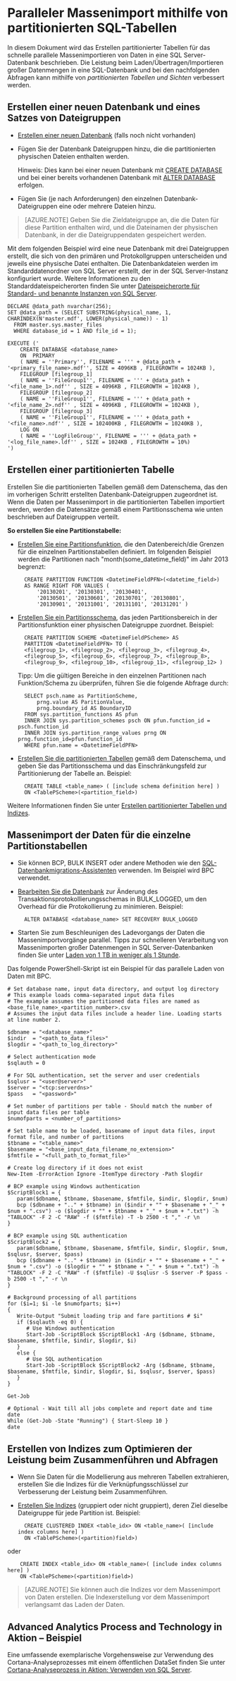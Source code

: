 <properties 
	pageTitle="Paralleler Massenimport mithilfe von partitionierten SQL-Tabellen | Microsoft Azure" 
	description="Paralleler Massenimport mithilfe von partitionierten SQL-Tabellen" 
	services="machine-learning" 
	documentationCenter="" 
	authors="bradsev"
	manager="jhubbard" 
	editor="cgronlun" />

<tags 
	ms.service="machine-learning" 
	ms.workload="data-services" 
	ms.tgt_pltfrm="na" 
	ms.devlang="na" 
	ms.topic="article" 
	ms.date="09/19/2016" 
	ms.author="bradsev" />

# Paralleler Massenimport mithilfe von partitionierten SQL-Tabellen

In diesem Dokument wird das Erstellen partitionierter Tabellen für das schnelle parallele Massenimportieren von Daten in eine SQL Server-Datenbank beschrieben. Die Leistung beim Laden/Übertragen/Importieren großer Datenmengen in eine SQL-Datenbank und bei den nachfolgenden Abfragen kann mithilfe von _partitionierten Tabellen und Sichten_ verbessert werden.


## Erstellen einer neuen Datenbank und eines Satzes von Dateigruppen

- [Erstellen einer neuen Datenbank](https://technet.microsoft.com/library/ms176061.aspx) (falls noch nicht vorhanden)
- Fügen Sie der Datenbank Dateigruppen hinzu, die die partitionierten physischen Dateien enthalten werden.

  Hinweis: Dies kann bei einer neuen Datenbank mit [CREATE DATABASE](https://technet.microsoft.com/library/ms176061.aspx) und bei einer bereits vorhandenen Datenbank mit [ALTER DATABASE](https://msdn.microsoft.com/library/bb522682.aspx) erfolgen.

- Fügen Sie (je nach Anforderungen) den einzelnen Datenbank-Dateigruppen eine oder mehrere Dateien hinzu.

 > [AZURE.NOTE] Geben Sie die Zieldateigruppe an, die die Daten für diese Partition enthalten wird, und die Dateinamen der physischen Datenbank, in der die Dateigruppendaten gespeichert werden.
 
Mit dem folgenden Beispiel wird eine neue Datenbank mit drei Dateigruppen erstellt, die sich von den primären und Protokollgruppen unterscheiden und jeweils eine physische Datei enthalten. Die Datenbankdateien werden im Standarddatenordner von SQL Server erstellt, der in der SQL Server-Instanz konfiguriert wurde. Weitere Informationen zu den Standarddateispeicherorten finden Sie unter [Dateispeicherorte für Standard- und benannte Instanzen von SQL Server](https://msdn.microsoft.com/library/ms143547.aspx).

    DECLARE @data_path nvarchar(256);
    SET @data_path = (SELECT SUBSTRING(physical_name, 1, CHARINDEX(N'master.mdf', LOWER(physical_name)) - 1)
      FROM master.sys.master_files
      WHERE database_id = 1 AND file_id = 1);
    
    EXECUTE ('
    	CREATE DATABASE <database_name>
     	ON  PRIMARY 
    	( NAME = ''Primary'', FILENAME = ''' + @data_path + '<primary_file_name>.mdf'', SIZE = 4096KB , FILEGROWTH = 1024KB ), 
     	FILEGROUP [filegroup_1] 
    	( NAME = ''FileGroup1'', FILENAME = ''' + @data_path + '<file_name_1>.ndf'' , SIZE = 4096KB , FILEGROWTH = 1024KB ), 
     	FILEGROUP [filegroup_2] 
    	( NAME = ''FileGroup1'', FILENAME = ''' + @data_path + '<file_name_2>.ndf'' , SIZE = 4096KB , FILEGROWTH = 1024KB ), 
     	FILEGROUP [filegroup_3] 
    	( NAME = ''FileGroup1'', FILENAME = ''' + @data_path + '<file_name>.ndf'' , SIZE = 102400KB , FILEGROWTH = 10240KB ), 
     	LOG ON 
    	( NAME = ''LogFileGroup'', FILENAME = ''' + @data_path + '<log_file_name>.ldf'' , SIZE = 1024KB , FILEGROWTH = 10%)
    ')
    
## Erstellen einer partitionierten Tabelle

Erstellen Sie die partitionierten Tabellen gemäß dem Datenschema, das den im vorherigen Schritt erstellten Datenbank-Dateigruppen zugeordnet ist. Wenn die Daten per Massenimport in die partitionierten Tabellen importiert werden, werden die Datensätze gemäß einem Partitionsschema wie unten beschrieben auf Dateigruppen verteilt.

**So erstellen Sie eine Partitionstabelle:**

- [Erstellen Sie eine Partitionsfunktion](https://msdn.microsoft.com/library/ms187802.aspx), die den Datenbereich/die Grenzen für die einzelnen Partitionstabellen definiert. Im folgenden Beispiel werden die Partitionen nach "month(some\_datetime\_field)" im Jahr 2013 begrenzt:

	    CREATE PARTITION FUNCTION <DatetimeFieldPFN>(<datetime_field>)  
	    AS RANGE RIGHT FOR VALUES (
	    	'20130201', '20130301', '20130401',
	    	'20130501', '20130601', '20130701', '20130801',
	    	'20130901', '20131001', '20131101', '20131201' )

- [Erstellen Sie ein Partitionsschema](https://msdn.microsoft.com/library/ms179854.aspx), das jeden Partitionsbereich in der Partitionsfunktion einer physischen Dateigruppe zuordnet. Beispiel:

	    CREATE PARTITION SCHEME <DatetimeFieldPScheme> AS  
	    PARTITION <DatetimeFieldPFN> TO (
	    <filegroup_1>, <filegroup_2>, <filegroup_3>, <filegroup_4>,
	    <filegroup_5>, <filegroup_6>, <filegroup_7>, <filegroup_8>,
	    <filegroup_9>, <filegroup_10>, <filegroup_11>, <filegroup_12> )

  Tipp: Um die gültigen Bereiche in den einzelnen Partitionen nach Funktion/Schema zu überprüfen, führen Sie die folgende Abfrage durch:

	    SELECT psch.name as PartitionScheme,
	    	prng.value AS ParitionValue,
	    	prng.boundary_id AS BoundaryID
	    FROM sys.partition_functions AS pfun
	    INNER JOIN sys.partition_schemes psch ON pfun.function_id = psch.function_id
	    INNER JOIN sys.partition_range_values prng ON prng.function_id=pfun.function_id
	    WHERE pfun.name = <DatetimeFieldPFN>

- [Erstellen Sie die partitionierten Tabellen](https://msdn.microsoft.com/library/ms174979.aspx) gemäß dem Datenschema, und geben Sie das Partitionsschema und das Einschränkungsfeld zur Partitionierung der Tabelle an. Beispiel:

	    CREATE TABLE <table_name> ( [include schema definition here] )
	    ON <TablePScheme>(<partition_field>)

Weitere Informationen finden Sie unter [Erstellen partitionierter Tabellen und Indizes](https://msdn.microsoft.com/library/ms188730.aspx).


## Massenimport der Daten für die einzelne Partitionstabellen

- Sie können BCP, BULK INSERT oder andere Methoden wie den [SQL-Datenbankmigrations-Assistenten](http://sqlazuremw.codeplex.com/) verwenden. Im Beispiel wird BPC verwendet.

- [Bearbeiten Sie die Datenbank](https://msdn.microsoft.com/library/bb522682.aspx) zur Änderung des Transaktionsprotokollierungsschemas in BULK\_LOGGED, um den Overhead für die Protokollierung zu minimieren. Beispiel:

	    ALTER DATABASE <database_name> SET RECOVERY BULK_LOGGED

- Starten Sie zum Beschleunigen des Ladevorgangs der Daten die Massenimportvorgänge parallel. Tipps zur schnelleren Verarbeitung von Massenimporten großer Datenmengen in SQL Server-Datenbanken finden Sie unter [Laden von 1 TB in weniger als 1 Stunde](http://blogs.msdn.com/b/sqlcat/archive/2006/05/19/602142.aspx).

Das folgende PowerShell-Skript ist ein Beispiel für das parallele Laden von Daten mit BPC.

    # Set database name, input data directory, and output log directory
	# This example loads comma-separated input data files
	# The example assumes the partitioned data files are named as <base_file_name>_<partition_number>.csv
	# Assumes the input data files include a header line. Loading starts at line number 2.

	$dbname = "<database_name>"
	$indir  = "<path_to_data_files>"
	$logdir = "<path_to_log_directory>"

	# Select authentication mode
    $sqlauth = 0
    
    # For SQL authentication, set the server and user credentials
    $sqlusr = "<user@server>"
    $server = "<tcp:serverdns>"
    $pass   = "<password>"

    # Set number of partitions per table - Should match the number of input data files per table
    $numofparts = <number_of_partitions>
       
	# Set table name to be loaded, basename of input data files, input format file, and number of partitions
	$tbname = "<table_name>"
	$basename = "<base_input_data_filename_no_extension>"
	$fmtfile = "<full_path_to_format_file>"
   
    # Create log directory if it does not exist
    New-Item -ErrorAction Ignore -ItemType directory -Path $logdir
      
    # BCP example using Windows authentication
    $ScriptBlock1 = {
       param($dbname, $tbname, $basename, $fmtfile, $indir, $logdir, $num)
       bcp ($dbname + ".." + $tbname) in ($indir + "" + $basename + "_" + $num + ".csv") -o ($logdir + "" + $tbname + "_" + $num + ".txt") -h "TABLOCK" -F 2 -C "RAW" -f ($fmtfile) -T -b 2500 -t "," -r \n
    }
    
    # BCP example using SQL authentication
    $ScriptBlock2 = {
       param($dbname, $tbname, $basename, $fmtfile, $indir, $logdir, $num, $sqlusr, $server, $pass)
       bcp ($dbname + ".." + $tbname) in ($indir + "" + $basename + "_" + $num + ".csv") -o ($logdir + "" + $tbname + "_" + $num + ".txt") -h "TABLOCK" -F 2 -C "RAW" -f ($fmtfile) -U $sqlusr -S $server -P $pass -b 2500 -t "," -r \n
    }
    
    # Background processing of all partitions
    for ($i=1; $i -le $numofparts; $i++)
    {
       Write-Output "Submit loading trip and fare partitions # $i"
       if ($sqlauth -eq 0) {
          # Use Windows authentication
          Start-Job -ScriptBlock $ScriptBlock1 -Arg ($dbname, $tbname, $basename, $fmtfile, $indir, $logdir, $i)
       } 
       else {
          # Use SQL authentication
          Start-Job -ScriptBlock $ScriptBlock2 -Arg ($dbname, $tbname, $basename, $fmtfile, $indir, $logdir, $i, $sqlusr, $server, $pass)
       }
    }
    
    Get-Job
    
    # Optional - Wait till all jobs complete and report date and time
    date
    While (Get-Job -State "Running") { Start-Sleep 10 }
    date


## Erstellen von Indizes zum Optimieren der Leistung beim Zusammenführen und Abfragen

- Wenn Sie Daten für die Modellierung aus mehreren Tabellen extrahieren, erstellen Sie die Indizes für die Verknüpfungsschlüssel zur Verbesserung der Leistung beim Zusammenführen.

- [Erstellen Sie Indizes](https://technet.microsoft.com/library/ms188783.aspx) (gruppiert oder nicht gruppiert), deren Ziel dieselbe Dateigruppe für jede Partition ist. Beispiel:

	    CREATE CLUSTERED INDEX <table_idx> ON <table_name>( [include index columns here] )
	    ON <TablePScheme>(<partition)field>)
oder

	    CREATE INDEX <table_idx> ON <table_name>( [include index columns here] )
	    ON <TablePScheme>(<partition)field>)

 > [AZURE.NOTE] Sie können auch die Indizes vor dem Massenimport von Daten erstellen. Die Indexerstellung vor dem Massenimport verlangsamt das Laden der Daten.


## Advanced Analytics Process and Technology in Aktion – Beispiel

Eine umfassende exemplarische Vorgehensweise zur Verwendung des Cortana-Analyseprozesses mit einem öffentlichen DataSet finden Sie unter [Cortana-Analyseprozess in Aktion: Verwenden von SQL Server](machine-learning-data-science-process-sql-walkthrough.md).
 

<!---HONumber=AcomDC_0921_2016-->
